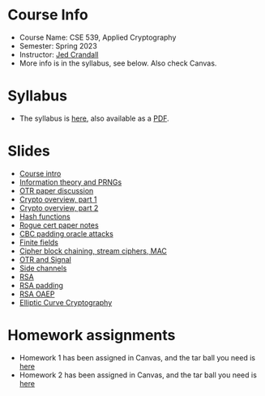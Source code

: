 

# Course Info

- Course Name: CSE 539, Applied Cryptography
- Semester: Spring 2023
- Instructor: [Jed Crandall](https://jedcrandall.github.io)
- More info is in the syllabus, see below.  Also check Canvas.

# Syllabus

- The syllabus is [here](syllabus.html), also available as a [PDF](syllabus.pdf).

# Slides

- [Course intro](courseintro.pdf)
- [Information theory and PRNGs](informationtheoryprng.pdf)
- [OTR paper discussion](otrpaperthoughts.pdf)
- [Crypto overview, part 1](cryptooverview1.pdf)
- [Crypto overview, part 2](cryptooverview2.pdf)
- [Hash functions](hashfunctions.pdf)
- [Rogue cert paper notes](roguecertpapernotes.pdf)
- [CBC padding oracle attacks](cbcpaddingoracle.pdf)
- [Finite fields](fields.pdf)
- [Cipher block chaining, stream ciphers, MAC](ciphermodestreammac.pdf)
- [OTR and Signal](otrandsignal.pdf)
- [Side channels](sidechannelscrypto.pdf)
- [RSA](rsa.pdf)
- [RSA padding](rsapadding.pdf)
- [RSA OAEP](rsaoaep.pdf)
- [Elliptic Curve Cryptography](ecc.pdf)

# Homework assignments

- Homework 1 has been assigned in Canvas, and the tar ball you need is [here](cse539hw1-v2.tgz)
- Homework 2 has been assigned in Canvas, and the tar ball you need is [here](hw2tarball.tgz)


